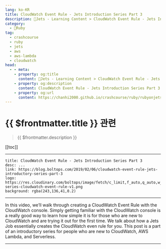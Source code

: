 ```yaml
---
lang: ko-KR
title: CloudWatch Event Rule - Jets Introduction Series Part 3
description: 🔻Jets - Learning Content > CloudWatch Event Rule - Jets Introduction Series Part 3
category:
  - 🔻Ruby
tag:
  - crashcourse
  - ruby
  - jets
  - aws
  - aws-lambda
  - cloudwatch
head:
  - - meta:
    - property: og:title
      content: 🔻Jets - Learning Content > CloudWatch Event Rule - Jets Introduction Series Part 3
    - property: og:description
      content: CloudWatch Event Rule - Jets Introduction Series Part 3
    - property: og:url
      content: https://chanhi2000.github.io/crashcourse/ruby/rubyonjets-learning-content/20190206-cloudwatch-event-rule-jets-introductory-series-part-3.html
---
```


# {{ $frontmatter.title }} 관련

> {{ $frontmatter.description }}

[[toc]]

---

```component VPCard
title: CloudWatch Event Rule - Jets Introduction Series Part 3
desc: ...
link: https://blog.boltops.com/2019/02/06/cloudwatch-event-rule-jets-introductory-series-part-3
logo: https://res.cloudinary.com/boltops/image/fetch/c_limit,f_auto,q_auto,w_468/https://blog.boltops.com/img/posts/2019/02/intro-series-cloudwatch-event-rule-v1.png
background: rgba(243,136,41,0.2)
```

---

<VidStack src="youtube/g6OU6Ev9GNU" />

In this video, we’ll walk through creating a CloudWatch Event Rule with the CloudWatch console. Simply getting familiar with the CloudWatch console is a really good way to learn how simple it is for those who are new to CloudWatch and are trying it out for the first time. We talk about how a Jets Job essentially creates the CloudWatch even rule for you. This post is a part of an introductory series for people who are new to CloudWatch, AWS Lambda, and Serverless.

---

<TagLinks />
